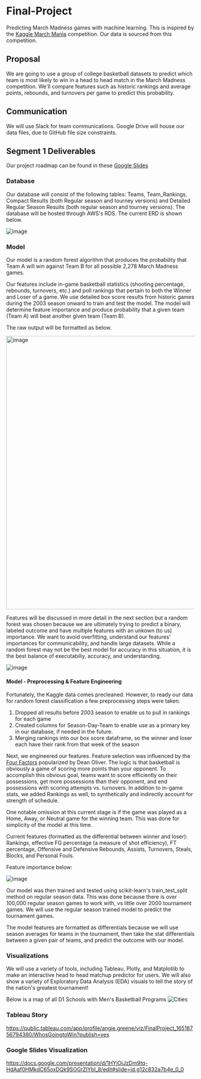 # Final-Project
Predicting March Madness games with machine learning. This is inspired by the [Kaggle March Mania](https://www.kaggle.com/c/mens-march-mania-2022) competition. Our data is sourced from this competition.


## Proposal
We are going to use a group of college basketball datasets to predict which team is most likely to win in a head to head match in the March Madness competition.  We'll compare features such as historic rankings and average points, rebounds, and turnovers per game to predict this probability.

## Communication 
We will use Slack for team communications. 
Google Drive will house our data files, due to GitHub file size constraints. 

## Segment 1 Deliverables
Our project roadmap can be found in these [Google Slides](https://docs.google.com/presentation/d/1cj5roKmtqg1G50iBWTQ_k9QtFI_a5Rb9JQhdKWZx1qg/edit#slide=id.g127d0f87571_0_5)

### Database
Our database will consist of the following tables: Teams, Team_Rankings, Compact Results (both Regular season and tourney versions) and Detailed Regular Season Results (both regular season and tourney versions). The database will be hosted through AWS's RDS. The current ERD is shown below.

![image](https://user-images.githubusercontent.com/93338132/169716800-1ebe99e9-3e16-4120-a878-b948a25e0095.png)

### Model
Our model is a random forest algorithm that produces the probability that Team A will win against Team B for all possible 2,278 March Madness games. 

Our features include in-game basketball statistics (shooting percentage, rebounds, turnovers, etc.) and poll rankings that pertain to both the Winner and Loser of a game. We use detailed box score results from historic games during the 2003 season onward to train and test the model.  The model will determine feature importance and produce probability that a given team (Team A) will beat another given team (Team B). 

The raw output will be formatted as below.

<img width="730" alt="image" src="https://user-images.githubusercontent.com/93338132/167050740-f49f2dfd-620a-429d-b491-a1b846b53ce0.png">

Features will be discussed in more detail in the next section but a random forest was chosen because we are ultimately trying to predict a binary, labeled outcome and have multiple features with an unkown (to us) importance. We want to avoid overfitting, understand our features' importances for communicability, and handle large datasets. While a random forest may not be the best model for accuracy in this situation, it is the best balance of executabiliy, accuracy, and understanding. 

![image](https://user-images.githubusercontent.com/93338132/169670770-676ff636-4619-4d26-885e-d7917a7e99b3.png)

#### Model - Preprocessing & Feature Engineering
Fortunately, the Kaggle data comes precleaned. However, to ready our data for random forest classification a few preprocessing steps were taken. 

1. Dropped all results before 2003 season to enable us to pull in rankings for each game
2. Created columns for Season-Day-Team to enable use as a primary key in our database, if needed in the future.
3. Merging rankings into our box score dataframe, so the winner and loser each have their rank from that week of the season

Next, we engineered our features. Feature selection was influenced by the [Four Factors]([url](https://www.basketball-reference.com/about/factors.html)) popularized by Dean Oliver. The logic is that basketball is obviously a game of scoring more points than your opponent. To accomplish this obvious goal, teams want to score efficiently on their possessions, get more possessions than their opponent, and end possessions with scoring attempts vs. turnovers. In addition to in-game stats, we added Rankings as well, to synthetically and indirectly account for strength of schedule. 

One notable omission at this current stage is if the game was played as a Home, Away, or Neutral game for the winning team. This was done for simplicity of the model at this time.

Current features (formatted as the differential between winner and loser): Rankings, effective FG percentage (a measure of shot efficiency), FT percentage, Offensive and Defensive Rebounds, Assists, Turnovers, Steals, Blocks, and Personal Fouls.

Feature importance below:

![image](https://user-images.githubusercontent.com/93338132/169670590-a10d1543-0ae3-49d5-870b-01d046da1d53.png)

Our model was then trained and tested using scikit-learn's train_test_split method on regular season data. This was done because there is over 100,000 regular season games to work with, vs little over 2000 tournament games. We will use the regular season trained model to predict the tournament games.

The model features are formatted as differentials because we will use season averages for teams in the tournament, then take the stat differentials between a given pair of teams, and predict the outcome with our model.

### Visualizations
We will use a variety of tools, including Tableau, Plotly, and Matplotlib to make an interactive head to head matchup predictor for users. We will also show a variety of Exploratory Data Analysis (EDA) visuals to tell the story of the nation's greatest tournament!

Below is a map of all D1 Schools with Men's Basketball Programs
![Cities](https://user-images.githubusercontent.com/95720986/167307458-9574b2dc-1ba4-4eed-a8d5-7360c93dbaf3.png)

### Tableau Story
https://public.tableau.com/app/profile/angie.greene/viz/FinalProject_16518756794360/WhosGoingtoWin?publish=yes

### Google Slides Visualization
https://docs.google.com/presentation/d/1HYjOiJzDm9tq-HdAaf0HMkdC65oxDQk9SOGrZIYbI_8/edit#slide=id.g12c832a7b4e_0_0


